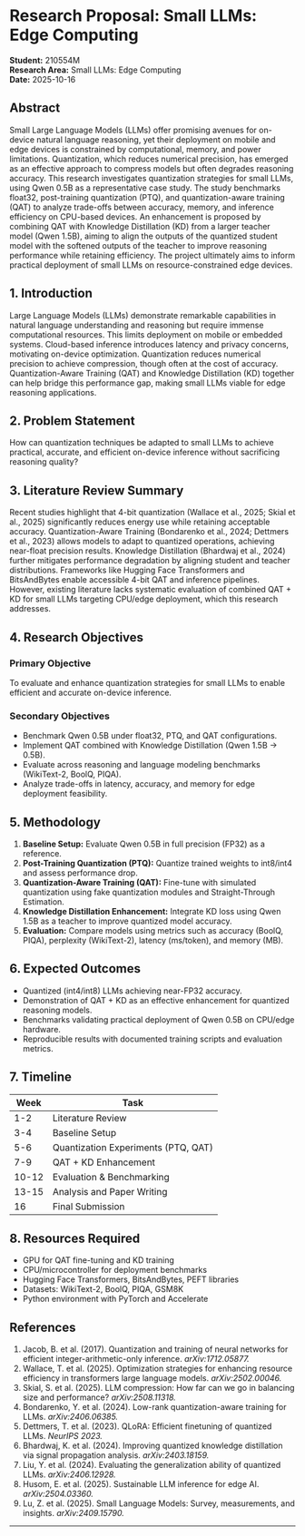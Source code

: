 # Research Proposal: Small LLMs: Edge Computing

**Student:** 210554M  
**Research Area:** Small LLMs: Edge Computing  
**Date:** 2025-10-16

## Abstract

Small Large Language Models (LLMs) offer promising avenues for on-device natural language reasoning, yet their deployment on mobile and edge devices is constrained by computational, memory, and power limitations. Quantization, which reduces numerical precision, has emerged as an effective approach to compress models but often degrades reasoning accuracy. This research investigates quantization strategies for small LLMs, using Qwen 0.5B as a representative case study. The study benchmarks float32, post-training quantization (PTQ), and quantization-aware training (QAT) to analyze trade-offs between accuracy, memory, and inference efficiency on CPU-based devices. An enhancement is proposed by combining QAT with Knowledge Distillation (KD) from a larger teacher model (Qwen 1.5B), aiming to align the outputs of the quantized student model with the softened outputs of the teacher to improve reasoning performance while retaining efficiency. The project ultimately aims to inform practical deployment of small LLMs on resource-constrained edge devices.

## 1. Introduction

Large Language Models (LLMs) demonstrate remarkable capabilities in natural language understanding and reasoning but require immense computational resources. This limits deployment on mobile or embedded systems. Cloud-based inference introduces latency and privacy concerns, motivating on-device optimization. Quantization reduces numerical precision to achieve compression, though often at the cost of accuracy. Quantization-Aware Training (QAT) and Knowledge Distillation (KD) together can help bridge this performance gap, making small LLMs viable for edge reasoning applications.

## 2. Problem Statement

How can quantization techniques be adapted to small LLMs to achieve practical, accurate, and efficient on-device inference without sacrificing reasoning quality?

## 3. Literature Review Summary

Recent studies highlight that 4-bit quantization (Wallace et al., 2025; Skial et al., 2025) significantly reduces energy use while retaining acceptable accuracy. Quantization-Aware Training (Bondarenko et al., 2024; Dettmers et al., 2023) allows models to adapt to quantized operations, achieving near-float precision results. Knowledge Distillation (Bhardwaj et al., 2024) further mitigates performance degradation by aligning student and teacher distributions. Frameworks like Hugging Face Transformers and BitsAndBytes enable accessible 4-bit QAT and inference pipelines. However, existing literature lacks systematic evaluation of combined QAT + KD for small LLMs targeting CPU/edge deployment, which this research addresses.

## 4. Research Objectives

### Primary Objective
To evaluate and enhance quantization strategies for small LLMs to enable efficient and accurate on-device inference.

### Secondary Objectives
- Benchmark Qwen 0.5B under float32, PTQ, and QAT configurations.  
- Implement QAT combined with Knowledge Distillation (Qwen 1.5B → 0.5B).  
- Evaluate across reasoning and language modeling benchmarks (WikiText-2, BoolQ, PIQA).  
- Analyze trade-offs in latency, accuracy, and memory for edge deployment feasibility.

## 5. Methodology

1. **Baseline Setup:** Evaluate Qwen 0.5B in full precision (FP32) as a reference.  
2. **Post-Training Quantization (PTQ):** Quantize trained weights to int8/int4 and assess performance drop.  
3. **Quantization-Aware Training (QAT):** Fine-tune with simulated quantization using fake quantization modules and Straight-Through Estimation.  
4. **Knowledge Distillation Enhancement:** Integrate KD loss using Qwen 1.5B as a teacher to improve quantized model accuracy.  
5. **Evaluation:** Compare models using metrics such as accuracy (BoolQ, PIQA), perplexity (WikiText-2), latency (ms/token), and memory (MB).

## 6. Expected Outcomes

- Quantized (int4/int8) LLMs achieving near-FP32 accuracy.  
- Demonstration of QAT + KD as an effective enhancement for quantized reasoning models.  
- Benchmarks validating practical deployment of Qwen 0.5B on CPU/edge hardware.  
- Reproducible results with documented training scripts and evaluation metrics.

## 7. Timeline

| Week | Task |
|------|------|
| 1-2  | Literature Review |
| 3-4  | Baseline Setup |
| 5-6  | Quantization Experiments (PTQ, QAT) |
| 7-9  | QAT + KD Enhancement |
| 10-12| Evaluation & Benchmarking |
| 13-15| Analysis and Paper Writing |
| 16   | Final Submission |

## 8. Resources Required

- GPU for QAT fine-tuning and KD training  
- CPU/microcontroller for deployment benchmarks  
- Hugging Face Transformers, BitsAndBytes, PEFT libraries  
- Datasets: WikiText-2, BoolQ, PIQA, GSM8K  
- Python environment with PyTorch and Accelerate

## References

1. Jacob, B. et al. (2017). Quantization and training of neural networks for efficient integer-arithmetic-only inference. *arXiv:1712.05877.*  
2. Wallace, T. et al. (2025). Optimization strategies for enhancing resource efficiency in transformers large language models. *arXiv:2502.00046.*  
3. Skial, S. et al. (2025). LLM compression: How far can we go in balancing size and performance? *arXiv:2508.11318.*  
4. Bondarenko, Y. et al. (2024). Low-rank quantization-aware training for LLMs. *arXiv:2406.06385.*  
5. Dettmers, T. et al. (2023). QLoRA: Efficient finetuning of quantized LLMs. *NeurIPS 2023.*  
6. Bhardwaj, K. et al. (2024). Improving quantized knowledge distillation via signal propagation analysis. *arXiv:2403.18159.*  
7. Liu, Y. et al. (2024). Evaluating the generalization ability of quantized LLMs. *arXiv:2406.12928.*  
8. Husom, E. et al. (2025). Sustainable LLM inference for edge AI. *arXiv:2504.03360.*  
9. Lu, Z. et al. (2025). Small Language Models: Survey, measurements, and insights. *arXiv:2409.15790.*

---